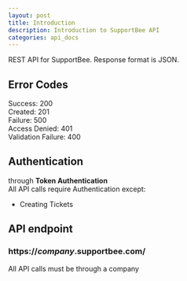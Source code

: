 ```yaml
---
layout: post
title: Introduction
description: Introduction to SupportBee API
categories: api_docs
---
```


REST API for SupportBee. Response format is JSON.

## Error Codes
Success:            200  
Created:			201  
Failure:            500  
Access Denied:      401  
Validation Failure: 400

## Authentication 
through **Token Authentication**  
All API calls require Authentication except:  
* Creating Tickets

## API endpoint
### https://*company*.supportbee.com/
All API calls must be through a company